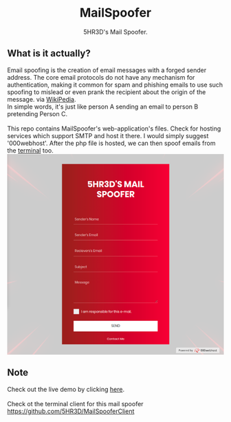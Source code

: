 <h1 align="center">
 <br> MailSpoofer</h1><p align="center">
5HR3D's Mail Spoofer.
</p>

## What is it actually?
Email spoofing is the creation of email messages with a forged sender address. The core email protocols do not have any mechanism for authentication, making it common for spam and phishing emails to use such spoofing to mislead or even prank the recipient about the origin of the message. via <a href="https://en.wikipedia.org/wiki/Email_spoofing">WikiPedia</a>.
<br>
In simple words, it's just like person A sending an email to person B pretending Person C. 
<br><br>
This repo contains MailSpoofer's web-application's files. Check for hosting services which support SMTP and host it there. I would simply suggest '000webhost'. After the php file is hosted, we can then spoof emails from the  <a href="https://github.com/5HR3D/MailSpooferClient">terminal</a> too.
<a href="https://github.com/5HR3D/MailSpoofer"><img src="https://github.com/5HR3D/MailSpoofer/blob/main/Images/msd.png" align="center" alt="5HR3D's Mail Spoofer"></a>
## Note
Check out the live demo by clicking <a href="https://5hrmailspoofer.000webhostapp.com">here</a>.<br><br/>
Check ot the terminal client for this mail spoofer https://github.com/5HR3D/MailSpooferClient 
